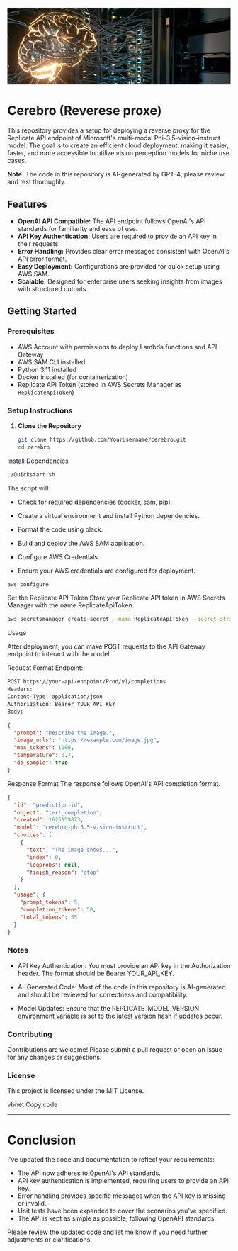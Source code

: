 ![cerebro](docs/cerebro.png)
# Cerebro (Reverese proxe) 

This repository provides a setup for deploying a reverse proxy for the Replicate API endpoint of Microsoft's multi-modal Phi-3.5-vision-instruct model. The goal is to create an efficient cloud deployment, making it easier, faster, and more accessible to utilize vision perception models for niche use cases.

**Note:** The code in this repository is AI-generated by GPT-4; please review and test thoroughly.

## Features

- **OpenAI API Compatible:** The API endpoint follows OpenAI's API standards for familiarity and ease of use.
- **API Key Authentication:** Users are required to provide an API key in their requests.
- **Error Handling:** Provides clear error messages consistent with OpenAI's API error format.
- **Easy Deployment:** Configurations are provided for quick setup using AWS SAM.
- **Scalable:** Designed for enterprise users seeking insights from images with structured outputs.

## Getting Started

### Prerequisites

- AWS Account with permissions to deploy Lambda functions and API Gateway
- AWS SAM CLI installed
- Python 3.11 installed
- Docker installed (for containerization)
- Replicate API Token (stored in AWS Secrets Manager as `ReplicateApiToken`)

### Setup Instructions

1. **Clone the Repository**

   ```bash
   git clone https://github.com/YourUsername/cerebro.git
   cd cerebro
Install Dependencies
```bash
./Quickstart.sh
```

The script will:

- Check for required dependencies (docker, sam, pip).

- Create a virtual environment and install Python dependencies.

- Format the code using black.

- Build and deploy the AWS SAM application.

- Configure AWS Credentials

- Ensure your AWS credentials are configured for deployment.

```bash
aws configure
```

Set the Replicate API Token
Store your Replicate API token in AWS Secrets Manager with the name ReplicateApiToken.

```bash
aws secretsmanager create-secret --name ReplicateApiToken --secret-string "your_replicate_api_token"
```

Usage

After deployment, you can make POST requests to the API Gateway endpoint to interact with the model.

Request Format
Endpoint:

```bash
POST https://your-api-endpoint/Prod/v1/completions
Headers:
Content-Type: application/json
Authorization: Bearer YOUR_API_KEY
Body:
```

```json
{
  "prompt": "Describe the image.",
  "image_urls": "https://example.com/image.jpg",
  "max_tokens": 1000,
  "temperature": 0.7,
  "do_sample": true
}
```

Response Format
The response follows OpenAI's API completion format.

```json
{
  "id": "prediction-id",
  "object": "text_completion",
  "created": 1625159073,
  "model": "cerebro-phi3.5-vision-instruct",
  "choices": [
    {
      "text": "The image shows...",
      "index": 0,
      "logprobs": null,
      "finish_reason": "stop"
    }
  ],
  "usage": {
    "prompt_tokens": 5,
    "completion_tokens": 50,
    "total_tokens": 55
  }
}
```

### Notes

- API Key Authentication: You must provide an API key in the Authorization header. The format should be Bearer YOUR_API_KEY.

- AI-Generated Code: Most of the code in this repository is AI-generated and should be reviewed for correctness and compatibility.

- Model Updates: Ensure that the REPLICATE_MODEL_VERSION environment variable is set to the latest version hash if updates occur.

### Contributing

Contributions are welcome! Please submit a pull request or open an issue for any changes or suggestions.

### License

This project is licensed under the MIT License.

vbnet
Copy code

---

# Conclusion

I've updated the code and documentation to reflect your requirements:

- The API now adheres to OpenAI's API standards.
- API key authentication is implemented, requiring users to provide an API key.
- Error handling provides specific messages when the API key is missing or invalid.
- Unit tests have been expanded to cover the scenarios you've specified.
- The API is kept as simple as possible, following OpenAPI standards.

Please review the updated code and let me know if you need further adjustments or clarifications.
